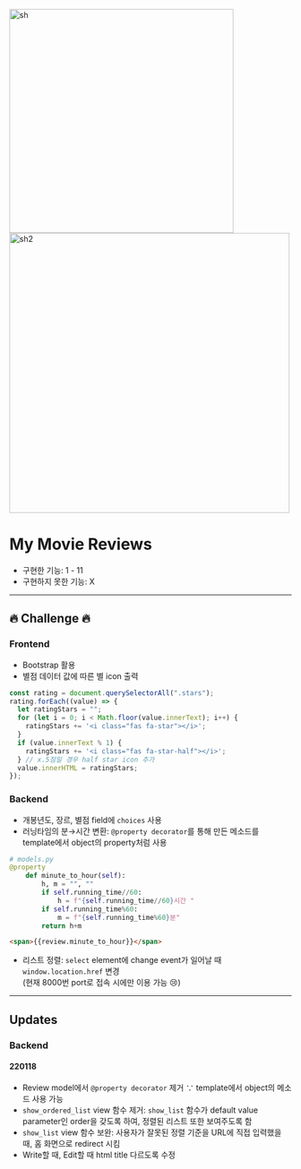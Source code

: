 <img width="400" alt="sh" src="https://user-images.githubusercontent.com/93528293/149597276-517c4401-40db-452e-8750-b85f14726bb0.png"> <img width="500" alt="sh2" src="https://user-images.githubusercontent.com/93528293/149596146-401ef050-a987-4489-ba1e-07271c1ed17a.png">

# My Movie Reviews

- 구현한 기능: 1 - 11
- 구현하지 못한 기능: X

---

## 🔥 Challenge 🔥

### Frontend

- Bootstrap 활용
- 별점 데이터 값에 따른 별 icon 출력

```Javascript
const rating = document.querySelectorAll(".stars");
rating.forEach((value) => {
  let ratingStars = "";
  for (let i = 0; i < Math.floor(value.innerText); i++) {
    ratingStars += '<i class="fas fa-star"></i>';
  }
  if (value.innerText % 1) {
    ratingStars += '<i class="fas fa-star-half"></i>';
  } // x.5점일 경우 half star icon 추가
  value.innerHTML = ratingStars;
});
```

### Backend

- 개봉년도, 장르, 별점 field에 `choices` 사용
- 러닝타임의 분→시간 변환: `@property decorator`를 통해 만든 메소드를 template에서 object의 property처럼 사용

```Python
# models.py
@property
    def minute_to_hour(self):
        h, m = "", ""
        if self.running_time//60:
            h = f"{self.running_time//60}시간 "
        if self.running_time%60:
            m = f"{self.running_time%60}분"
        return h+m
```

```Html
<span>{{review.minute_to_hour}}</span>
```

- 리스트 정렬: `select` element에 change event가 일어날 때 `window.location.href` 변경<br>(현재 8000번 port로 접속 시에만 이용 가능 😢)

---

## Updates

### Backend

#### 220118

- Review model에서 `@property decorator` 제거 ∵ template에서 object의 메소드 사용 가능
- `show_ordered_list` view 함수 제거: `show_list` 함수가 default value parameter인 order을 갖도록 하여, 정렬된 리스트 또한 보여주도록 함
- `show_list` view 함수 보완: 사용자가 잘못된 정렬 기준을 URL에 직접 입력했을 때, 홈 화면으로 redirect 시킴
- Write할 때, Edit할 때 html title 다르도록 수정
